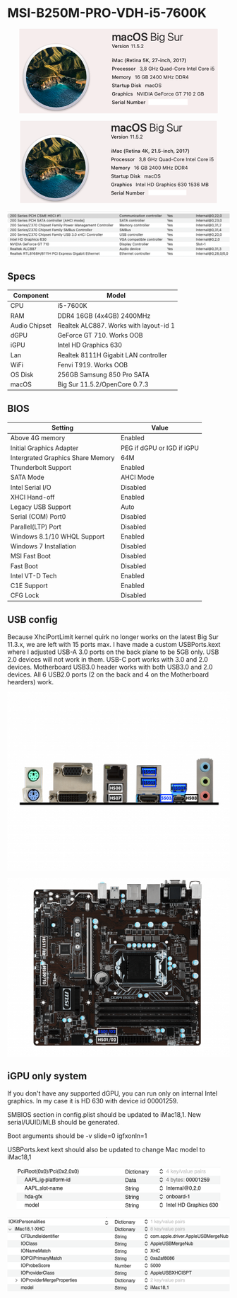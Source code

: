 # MSI-B250M-PRO-VDH-i5-7600K
 <p align="center">
  <img src="Docs/AboutThisMac.png" align=center">
 </p>
  <p align="center">
  <img src="Docs/AboutThisMac2.png" align=center">
 </p>
 <p align="center">
  <img src="Docs/PCI.png" align=center">
 </p>
 
 ## Specs
 | **Component** | **Model** |
| ------------- | --------- |
| CPU | i5-7600K |
| RAM | DDR4 16GB (4x4GB) 2400MHz |
| Audio Chipset | Realtek ALC887. Works with layout-id 1 |
| dGPU | GeForce GT 710. Works OOB |
| iGPU | Intel HD Graphics 630 |
| Lan |  Realtek 8111H Gigabit LAN controller |
| WiFi | Fenvi T919. Works OOB |
| OS Disk | 256GB Samsung 850 Pro SATA |
| macOS | Big Sur 11.5.2/OpenCore 0.7.3

## BIOS
| **Setting** | **Value** |
| ------------- | --------- |
| Above 4G memory | Enabled |
| Initial Graphics Adapter | PEG if dGPU or IGD if iGPU |
| Intergrated Graphics Share Memory | 64M |
| Thunderbolt Support | Enabled |
| SATA Mode | AHCI Mode |
| Intel Serial I/O | Disabled |
| XHCI Hand-off | Enabled |
| Legacy USB Support | Auto |
| Serial (COM) Port0 | Disabled |
| Parallel(LTP) Port | Disabled |
| Windows 8.1/10 WHQL Support | Enabled |
| Windows 7 Installation | Disabled |
| MSI Fast Boot | Disabled |
| Fast Boot | Disabled |
| Intel VT-D Tech | Enabled |
| C1E Support | Enabled |
| CFG Lock | Disabled |

## USB config
Because XhciPortLimit kernel quirk no longer works on the latest Big Sur 11.3.x, we are left with 15 ports max. I have made a custom USBPorts.kext where I adjusted USB-A 3.0 ports on the back plane to be 5GB only. USB 2.0 devices will not work in them. USB-C port works with 3.0 and 2.0 devices. Motherboard USB3.0 header works with both USB3.0 and 2.0 devices. All 6 USB2.0 ports (2 on the back and 4 on the Motherboard hearders) work.
 <p align="center">
  <img src="Docs/BackIO.png" align=center">
 </p>
 <p align="center">
  <img src="Docs/B250M-PRO-VDH.png" align=center">
 </p>

## iGPU only system
If you don't have any supported dGPU, you can run only on internal Intel graphics. In my case it is HD 630 with device id 00001259.

SMBIOS section in config.plist should be updated to iMac18,1. New serial/UUID/MLB should be generated.

Boot arguments should be -v slide=0 igfxonln=1

USBPorts.kext kext should also be updated to change Mac model to iMac18,1
 <p align="center">
  <img src="Docs/iGPU.png" align=center">
 </p>
  <p align="center">
  <img src="Docs/iMac18,1.png" align=center">
 </p>
